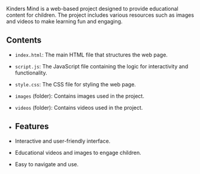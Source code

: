 Kinders Mind is a web-based project designed to provide educational content for children. The project includes various resources such as images and videos to make learning fun and engaging.

## Contents
- `index.html`: The main HTML file that structures the web page.
- `script.js`: The JavaScript file containing the logic for interactivity and functionality.
- `style.css`: The CSS file for styling the web page.
- `images` (folder): Contains images used in the project.
- `videos` (folder): Contains videos used in the project.

- ## Features
- Interactive and user-friendly interface.
- Educational videos and images to engage children.
- Easy to navigate and use.
